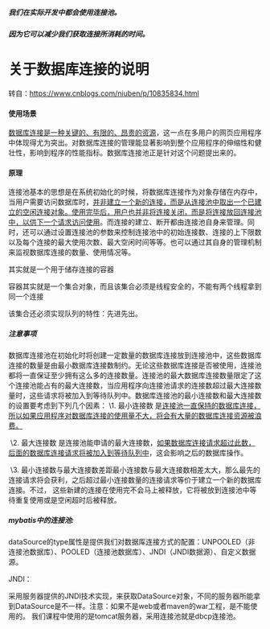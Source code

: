 ##### 	我们在实际开发中都会使用连接池。

##### 	因为它可以减少我们获取连接所消耗的时间。



# 关于数据库连接的说明

转自：https://www.cnblogs.com/niuben/p/10835834.html

#### 使用场景

<u>数据库连接是一种关键的、有限的、昂贵的资源</u>，这一点在多用户的网页应用程序中体现得尤为突出。对数据库连接的管理能显著影响到整个应用程序的伸缩性和健壮性，影响到程序的性能指标。数据库连接池正是针对这个问题提出来的。

#### 原理

连接池基本的思想是在系统初始化的时候，将数据库连接作为对象存储在内存中，当用户需要访问数据库时，<u>并非建立一个新的连接，而是从连接池中取出一个已建立的空闲连接对象。使用完毕后，用户也并非将连接关闭，而是将连接放回连接池中，以供下一个请求访问使用</u>。而连接的建立、断开都由连接池自身来管理。同时，还可以通过设置连接池的参数来控制连接池中的初始连接数、连接的上下限数以及每个连接的最大使用次数、最大空闲时间等等。也可以通过其自身的管理机制来监视数据库连接的数量、使用情况等。

其实就是一个用于储存连接的容器

容器其实就是一个集合对象，而且该集合必须是线程安全的，不能有两个线程拿到同一个连接

该集合还必须实现队列的特性：先进先出。



##### 注意事项

数据库连接池在初始化时将创建一定数量的数据库连接放到连接池中，这些数据库连接的数量是由最小数据库连接数制约。无论这些数据库连接是否被使用，连接池都将一直保证至少拥有这么多的连接数量。连接池的最大数据库连接数量限定了这个连接池能占有的最大连接数，当应用程序向连接池请求的连接数超过最大连接数量时，这些请求将被加入到等待队列中。数据库连接池的最小连接数和最大连接数的设置要考虑到下列几个因素：
            \1. 最小连接数
是<u>连接池一直保持的数据库连接，所以如果应用程序对数据库连接的使用量不大，将会有大量的数据库连接资源被浪费。</u>

​            \2. 最大连接数 是连接池能申请的最大连接数，<u>如果数据库连接请求超过此数，后面的数据库连接请求将被加入到等待队列中</u>，这会影响之后的数据库操作。

​            \3. 最小连接数与最大连接数差距最小连接数与最大连接数相差太大，那么最先的连接请求将会获利，之后超过最小连接数量的连接请求等价于建立一个新的数据库连接。不过， 这些新建的连接在使用完不会马上被释放，它将被放到连接池中等待重复使用或是空闲超时后被释放。



##### mybatis中的连接池:

dataSource的type属性是提供我们对数据厍连接方式的配置：UNPOOLED（非连接池数据库）、POOLED（连接池数据库）、JNDI（JNDI数据源）、自定义数据源。

JNDI：	 

​			采用服务器提供的JNDI技术实现，来获取DataSource对象，不同的服务器所能拿到DataSource是不一样。
​		    注意：如果不是web或者maven的war工程，是不能使用的。
​		    我们课程中使用的是tomcat服务器，采用连接池就是dbcp连接池。